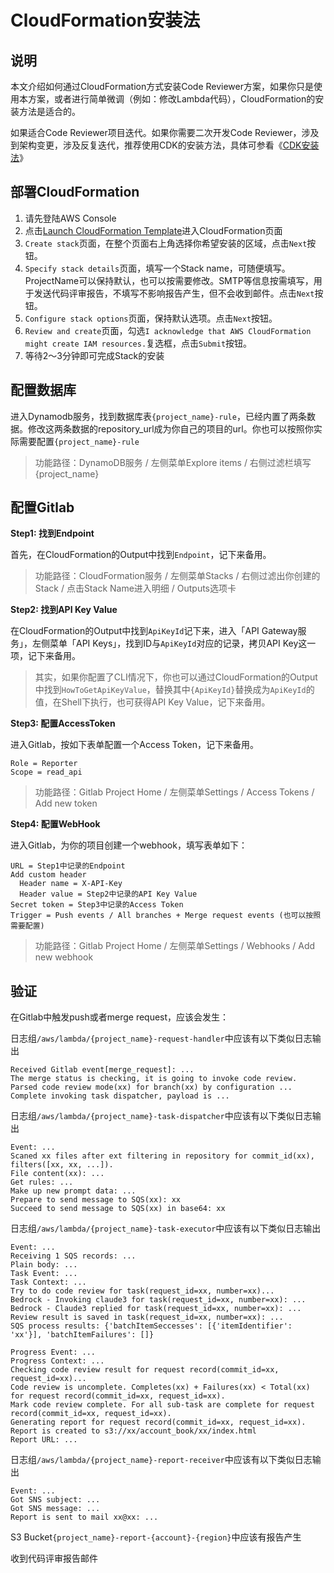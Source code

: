 # CloudFormation安装法

## 说明

本文介绍如何通过CloudFormation方式安装Code Reviewer方案，如果你只是使用本方案，或者进行简单微调（例如：修改Lambda代码），CloudFormation的安装方法是适合的。

如果适合Code Reviewer项目迭代。如果你需要二次开发Code Reviewer，涉及到架构变更，涉及反复迭代，推荐使用CDK的安装方法，具体可参看《[CDK安装法](INSTALL-CDK.md)》

## 部署CloudFormation

1. 请先登陆AWS Console
2. 点击[Launch CloudFormation Template](https://console.aws.amazon.com/cloudformation/home#/stacks/new?templateURL=https%3A%2F%2Fcf-template-wengkaer-257712309840-us-east-1.s3.us-east-1.amazonaws.com%2Fcode-reviewer%2Fv1.0%2Ftemplate.yaml)进入CloudFormation页面
3. `Create stack`页面，在整个页面右上角选择你希望安装的区域，点击`Next`按钮。
4. `Specify stack details`页面，填写一个Stack name，可随便填写。ProjectName可以保持默认，也可以按需要修改。SMTP等信息按需填写，用于发送代码评审报告，不填写不影响报告产生，但不会收到邮件。点击`Next`按钮。
5. `Configure stack options`页面，保持默认选项。点击`Next`按钮。
6. `Review and create`页面，勾选`I acknowledge that AWS CloudFormation might create IAM resources.`复选框，点击`Submit`按钮。
7. 等待2～3分钟即可完成Stack的安装

## 配置数据库

进入Dynamodb服务，找到数据库表`{project_name}-rule`，已经内置了两条数据。修改这两条数据的repository_url成为你自己的项目的url。你也可以按照你实际需要配置`{project_name}-rule`

> 功能路径：DynamoDB服务 / 左侧菜单Explore items / 右侧过滤栏填写{project_name}


## 配置Gitlab 

**Step1: 找到Endpoint**

首先，在CloudFormation的Output中找到`Endpoint`，记下来备用。

> 功能路径：CloudFormation服务 / 左侧菜单Stacks / 右侧过滤出你创建的Stack / 点击Stack Name进入明细 / Outputs选项卡

**Step2: 找到API Key Value**

在CloudFormation的Output中找到`ApiKeyId`记下来，进入「API Gateway服务」，左侧菜单「API Keys」，找到ID与`ApiKeyId`对应的记录，拷贝API Key这一项，记下来备用。

> 其实，如果你配置了CLI情况下，你也可以通过CloudFormation的Output中找到`HowToGetApiKeyValue`，替换其中`{ApiKeyId}`替换成为`ApiKeyId`的值，在Shell下执行，也可获得API Key Value，记下来备用。

**Step3: 配置AccessToken**

进入Gitlab，按如下表单配置一个Access Token，记下来备用。
```
Role = Reporter
Scope = read_api
```

> 功能路径：Gitlab Project Home / 左侧菜单Settings / Access Tokens / Add new token

**Step4: 配置WebHook**

进入Gitlab，为你的项目创建一个webhook，填写表单如下：
```
URL = Step1中记录的Endpoint
Add custom header
  Header name = X-API-Key
  Header value = Step2中记录的API Key Value
Secret token = Step3中记录的Access Token
Trigger = Push events / All branches + Merge request events (也可以按照需要配置) 
```

> 功能路径：Gitlab Project Home / 左侧菜单Settings / Webhooks / Add new webhook

## 验证

在Gitlab中触发push或者merge request，应该会发生：

日志组`/aws/lambda/{project_name}-request-handler`中应该有以下类似日志输出

  ```
  Received Gitlab event[merge_request]: ...
  The merge status is checking, it is going to invoke code review.
  Parsed code review mode(xx) for branch(xx) by configuration ...
  Complete invoking task dispatcher, payload is ...
  ```

日志组`/aws/lambda/{project_name}-task-dispatcher`中应该有以下类似日志输出

  ```
  Event: ...
  Scaned xx files after ext filtering in repository for commit_id(xx), filters([xx, xx, ...]).
  File content(xx): ...
  Get rules: ...
  Make up new prompt data: ...
  Prepare to send message to SQS(xx): xx
  Succeed to send message to SQS(xx) in base64: xx
  ```

日志组`/aws/lambda/{project_name}-task-executor`中应该有以下类似日志输出

  ```
  Event: ...
  Receiving 1 SQS records: ...
  Plain body: ...
  Task Event: ... 
  Task Context: ... 
  Try to do code review for task(request_id=xx, number=xx)...
  Bedrock - Invoking claude3 for task(request_id=xx, number=xx): ...
  Bedrock - Claude3 replied for task(request_id=xx, number=xx): ...
  Review result is saved in task(request_id=xx, number=xx): ...
  SQS process results: {'batchItemSeccesses': [{'itemIdentifier': 'xx'}], 'batchItemFailures': []}

  Progress Event: ...
  Progress Context: ...
  Checking code review result for request record(commit_id=xx, request_id=xx)...
  Code review is uncomplete. Completes(xx) + Failures(xx) < Total(xx) for request record(commit_id=xx, request_id=xx).
  Mark code review complete. For all sub-task are complete for request record(commit_id=xx, request_id=xx).
  Generating report for request record(commit_id=xx, request_id=xx).
  Report is created to s3://xx/account_book/xx/index.html
  Report URL: ...
  ```

日志组`/aws/lambda/{project_name}-report-receiver`中应该有以下类似日志输出

  ```
  Event: ...
  Got SNS subject: ...
  Got SNS message: ...
  Report is sent to mail xx@xx: ...
  ```

S3 Bucket`{project_name}-report-{account}-{region}`中应该有报告产生

收到代码评审报告邮件
